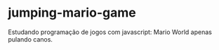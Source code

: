 # jumping-mario-game
Estudando programação de jogos com javascript: Mario World apenas pulando canos.
